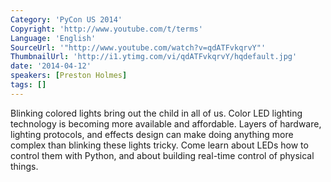 ```yaml
---
Category: 'PyCon US 2014'
Copyright: 'http://www.youtube.com/t/terms'
Language: 'English'
SourceUrl: '"http://www.youtube.com/watch?v=qdATFvkqrvY"'
ThumbnailUrl: 'http://i1.ytimg.com/vi/qdATFvkqrvY/hqdefault.jpg'
date: '2014-04-12'
speakers: [Preston Holmes]
tags: []
---
```

Blinking colored lights bring out the child in all of us. Color LED lighting technology is becoming more available and affordable. Layers of hardware, lighting protocols, and effects design can make doing anything more complex than blinking these lights tricky. Come learn about LEDs how to control them with Python, and about building real-time control of physical things.
